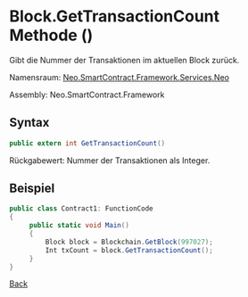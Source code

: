 # Block.GetTransactionCount Methode ()

Gibt die Nummer der Transaktionen im aktuellen Block zurück.

Namensraum: [Neo.SmartContract.Framework.Services.Neo](../../neo.md)

Assembly: Neo.SmartContract.Framework

## Syntax

```c#
public extern int GetTransactionCount()
```

Rückgabewert: Nummer der Transaktionen als Integer.

## Beispiel

```c#
public class Contract1: FunctionCode
{
     public static void Main()
     {
         Block block = Blockchain.GetBlock(997027);
         Int txCount = block.GetTransactionCount();
     }
}
```



[Back](../Block.md)
